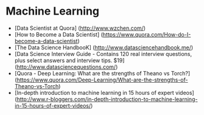 # Machine Learning

* [Data Scientist at Quora] (http://www.wzchen.com/)
* [How to Become a Data Scientist] (https://www.quora.com/How-do-I-become-a-data-scientist)
* [The Data Science HandbooK] (http://www.datasciencehandbook.me/)
* [Data Science Interview Guide - Contains 120 real interview questions, plus select answers and interview tips. $19] (http://www.datasciencequestions.com/) 
* [Quora - Deep Learning: What are the strengths of Theano vs Torch?] (https://www.quora.com/Deep-Learning/What-are-the-strengths-of-Theano-vs-Torch)
* [In-depth introduction to machine learning in 15 hours of expert videos] (http://www.r-bloggers.com/in-depth-introduction-to-machine-learning-in-15-hours-of-expert-videos/)
